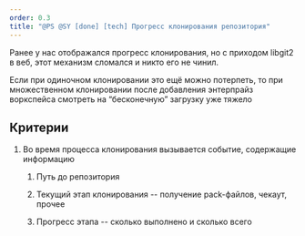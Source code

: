 ```yaml
---
order: 0.3
title: "@PS @SY [done] [tech] Прогресс клонирования репозитория"
---
```


Ранее у нас отображался прогресс клонирования, но с приходом libgit2 в веб, этот механизм сломался и никто его не чинил.

Если при одиночном клонировании это ещё можно потерпеть, то при множественном клонировании после добавления энтерпрайз воркспейса смотреть на “бесконечную” загрузку уже тяжело

## Критерии

1. Во время процесса клонирования вызывается событие, содержащие информацию

   1. Путь до репозитория

   2. Текущий этап клонирования -- получение pack-файлов, чекаут, прочее

   3. Прогресс этапа -- сколько выполнено и сколько всего